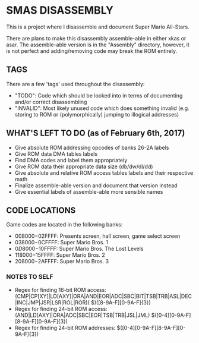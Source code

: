 # SMAS DISASSEMBLY
This is a project where I disassemble and document Super Mario All-Stars.

There are plans to make this disassembly assemble-able in either xkas or asar. The assemble-able version is in the "Assembly" directory, however, it is not perfect and adding/removing code may break the ROM entirely.

## TAGS
There are a few 'tags' used throughout the disassembly:
- "TODO": Code which should be looked into in terms of documenting and/or correct disassembling
- "INVALID": Most likely unused code which does something invalid (e.g. storing to ROM or (polymorphically) jumping to illogical addresses)

## WHAT'S LEFT TO DO (as of February 6th, 2017)
- Give absolute ROM addressing opcodes of banks 26-2A labels
- Give ROM data DMA tables labels
- Find DMA codes and label them appropriately
- Give ROM data their appropriate data size (db/dw/dl/dd)
- Give absolute and relative ROM access tables labels and their respective math
- Finalize assemble-able version and document that version instead
- Give essential labels of assemble-able more sensible names

## CODE LOCATIONS
Game codes are located in the following banks:
- $008000-$02FFFF: Presents screen, hall screen, game select screen
- $038000-$0CFFFF: Super Mario Bros. 1
- $0D8000-$10FFFF: Super Mario Bros. The Lost Levels
- $118000-$15FFFF: Super Mario Bros. 2
- $208000-$2AFFFF: Super Mario Bros. 3

### NOTES TO SELF
- Regex for finding 16-bit ROM access: (CMP|CP[XY]|LD[AXY]|ORA|AND|EOR|ADC|SBC|BIT|TSB|TRB|ASL|DEC|INC|JMP|JSR|LSR|ROL|ROR)( \$)([8-9A-F][0-9A-F]{3})
- Regex for finding 24-bit ROM access: (AND|LD[AXY]|ORA|ADC|SBC|EOR|TSB|TRB|JSL|JML) \$([0-4][0-9A-F][8-9A-F][0-9A-F]{3})
- Regex for finding 24-bit ROM addresses: \$([0-4][0-9A-F][8-9A-F][0-9A-F]{3})

